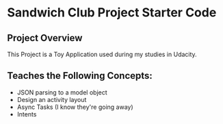 # Sandwich Club Project Starter Code

## Project Overview
This Project is a Toy Application used during my studies in Udacity.  

## Teaches the Following Concepts:
- JSON parsing to a model object
- Design an activity layout
- Async Tasks (I know they're going away)
- Intents
